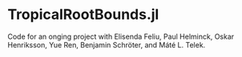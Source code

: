 # TropicalRootBounds.jl
Code for an onging project with Elisenda Feliu, Paul Helminck, Oskar Henriksson, Yue Ren, Benjamin Schröter, and Máté L. Telek.
